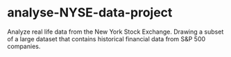 # analyse-NYSE-data-project
Analyze real life data from the New York Stock Exchange. Drawing a subset of a large dataset that contains historical financial data from S&amp;P 500 companies.
